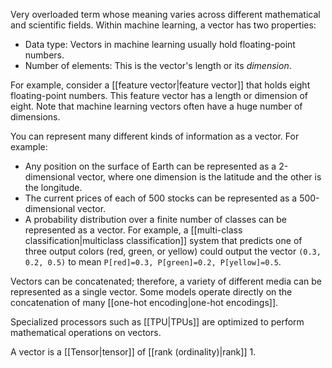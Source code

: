 
Very overloaded term whose meaning varies across different mathematical
and scientific fields. Within machine learning, a vector has two properties:

<ul>
<li>Data type: Vectors in machine learning usually hold floating-point numbers.</li>
<li>Number of elements: This is the vector&#39;s length or its <em>dimension</em>.</li>
</ul>

For example, consider a [[feature vector|feature vector]] that holds eight
floating-point numbers. This feature vector has a length or dimension of eight.
Note that machine learning vectors often have a huge number of dimensions.

You can represent many different kinds of information as a vector. For example:

<ul>
<li>Any position on the surface of Earth can be represented as a 2-dimensional
vector, where one dimension is the latitude and the other is the longitude.</li>
<li>The current prices of each of 500 stocks can be represented as a
500-dimensional vector.</li>
<li>A probability distribution over a finite number of classes can be represented
as a vector. For example, a
[[multi-class classification|multiclass classification]] system that
predicts one of three output colors (red, green, or yellow) could output the
vector <code translate="no" dir="ltr">(0.3, 0.2, 0.5)</code> to mean <code translate="no" dir="ltr">P[red]=0.3, P[green]=0.2, P[yellow]=0.5</code>.</li>
</ul>

Vectors can be concatenated; therefore, a variety of different media can be
represented as a single vector. Some models operate directly on the
concatenation of many [[one-hot encoding|one-hot encodings]].

Specialized processors such as [[TPU|TPUs]] are optimized to perform
mathematical operations on vectors.

A vector is a [[Tensor|tensor]] of [[rank (ordinality)|rank]] 1.




